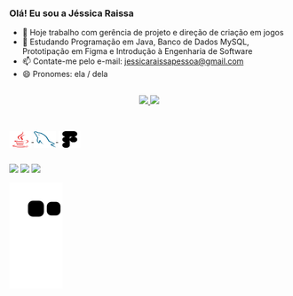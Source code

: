 ### Olá! Eu sou a Jéssica Raissa



- 🔭 Hoje trabalho com gerência de projeto e direção de criação em jogos
- 🌱 Estudando Programação em Java, Banco de Dados MySQL, Prototipação em Figma e Introdução à Engenharia de Software
- 📫 Contate-me pelo e-mail: jessicaraissapessoa@gmail.com
- 😄 Pronomes: ela / dela

##

<div align="center">
  <a href="https://github.com/jessicaraissa">
  <img height="130em" src="https://github-readme-stats.vercel.app/api?username=jessicaraissa&show_icons=true&theme=github_dark&include_all_commits=true&count_private=true"/>
  <img height="130em" src="https://github-readme-stats.vercel.app/api/top-langs/?username=jessicaraissa&layout=compact&langs_count=7&theme=github_dark"/>
</div>
 
 ##
  
<div style="display: inline_block"><br>
  <img align="center" alt="Rafa-Js" height="30" width="40" src="https://raw.githubusercontent.com/devicons/devicon/master/icons/java/java-plain.svg">
  <img align="center" alt="Rafa-Ts" height="30" width="40" src="https://raw.githubusercontent.com/devicons/devicon/master/icons/mysql/mysql-plain.svg">
  <img align="center" alt="Rafa-Ts" height="30" width="40" src="https://raw.githubusercontent.com/devicons/devicon/master/icons/figma/figma-plain.svg">
</div>  

 ##
  
  <div> 
 <a href="https://www.instagram.com/jessica_raissa_pessoa/?hl=pt-br" target="_blank"><img src="https://img.shields.io/badge/-Instagram-%23E4405F?style=for-the-badge&logo=instagram&logoColor=white" target="_blank"></a>
  <a href = "mailto:jessicaraissapessoa@gmail.com"><img src="https://img.shields.io/badge/-Gmail-%23333?style=for-the-badge&logo=gmail&logoColor=white" target="_blank"></a>
  <a href="https://www.linkedin.com/in/j%C3%A9ssica-raissa-pessoa/" target="_blank"><img src="https://img.shields.io/badge/-LinkedIn-%230077B5?style=for-the-badge&logo=linkedin&logoColor=white" target="_blank"></a> 
 
  ![Snake animation](https://github.com/rafaballerini/rafaballerini/blob/output/github-contribution-grid-snake.svg)
 
</div>
